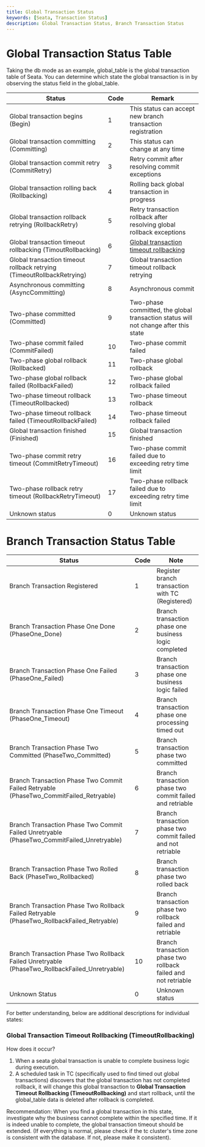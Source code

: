 ```yaml
---
title: Global Transaction Status
keywords: [Seata, Transaction Status]
description: Global Transaction Status, Branch Transaction Status
---
```



# Global Transaction Status Table
Taking the db mode as an example, global_table is the global transaction table of Seata. You can determine which state the global transaction is in by observing the status field in the global_table.


| Status                                          | Code | Remark                                                |
| ------------------------------------------------ | ---- | ----------------------------------------------------- |
| Global transaction begins (Begin)                | 1    | This status can accept new branch transaction registration |
| Global transaction committing (Committing)              | 2    | This status can change at any time                    |
| Global transaction commit retry (CommitRetry)          | 3    | Retry commit after resolving commit exceptions        |
| Global transaction rolling back (Rollbacking)          | 4    | Rolling back global transaction in progress           |
| Global transaction rollback retrying (RollbackRetry)     | 5    | Retry transaction rollback after resolving global rollback exceptions |
| Global transaction timeout rollbacking (TimoutRollbacking)  | 6    | <a href="#TimeoutRollbacking_description" target="_self">Global transaction timeout rollbacking</a> |
| Global transaction timeout rollback retrying (TimeoutRollbackRetrying)    | 7    | Global transaction timeout rollback retrying           |
| Asynchronous committing (AsyncCommitting)                | 8    | Asynchronous commit                                    |
| Two-phase committed (Committed)                            | 9    | Two-phase committed, the global transaction status will not change after this state |
| Two-phase commit failed (CommitFailed)               | 10   | Two-phase commit failed                               |
| Two-phase global rollback (Rollbacked)                | 11   | Two-phase global rollback                              |
| Two-phase global rollback failed (RollbackFailed)                | 12   | Two-phase global rollback failed                       |
| Two-phase timeout rollback (TimeoutRollbacked)            | 13   | Two-phase timeout rollback                             |
| Two-phase timeout rollback failed (TimeoutRollbackFailed)               | 14   | Two-phase timeout rollback failed                       |
| Global transaction finished (Finished)             | 15   | Global transaction finished                            |
| Two-phase commit retry timeout (CommitRetryTimeout)         | 16   | Two-phase commit failed due to exceeding retry time limit |
| Two-phase rollback retry timeout (RollbackRetryTimeout)       | 17   | Two-phase rollback failed due to exceeding retry time limit |
| Unknown status                                   | 0    | Unknown status                                         |


# Branch Transaction Status Table
| Status                                                                | Code | Note                         |
| ------------------------------------------------------------------- | ---- | ---------------------------- |
| Branch Transaction Registered                                        | 1    | Register branch transaction with TC (Registered)     |
| Branch Transaction Phase One Done (PhaseOne_Done)              | 2    | Branch transaction phase one business logic completed   |
| Branch Transaction Phase One Failed (PhaseOne_Failed)              | 3    | Branch transaction phase one business logic failed   |
| Branch Transaction Phase One Timeout (PhaseOne_Timeout)         | 4    | Branch transaction phase one processing timed out       |
| Branch Transaction Phase Two Committed (PhaseTwo_Committed)                  | 5    | Branch transaction phase two committed           |
| Branch Transaction Phase Two Commit Failed Retryable (PhaseTwo_CommitFailed_Retryable)               | 6    | Branch transaction phase two commit failed and retriable   |
| Branch Transaction Phase Two Commit Failed Unretryable (PhaseTwo_CommitFailed_Unretryable)      | 7    | Branch transaction phase two commit failed and not retriable |
| Branch Transaction Phase Two Rolled Back (PhaseTwo_Rollbacked)          | 8    | Branch transaction phase two rolled back         |
| Branch Transaction Phase Two Rollback Failed Retryable (PhaseTwo_RollbackFailed_Retryable)             | 9    | Branch transaction phase two rollback failed and retriable   |
| Branch Transaction Phase Two Rollback Failed Unretryable (PhaseTwo_RollbackFailed_Unretryable)           | 10   | Branch transaction phase two rollback failed and not retriable |
| Unknown Status                                                        | 0    | Unknown status                     |



For better understanding, below are additional descriptions for individual states:


<h3 id='TimeoutRollbacking_description'> Global Transaction Timeout Rollbacking (TimeoutRollbacking) </h3>
  How does it occur?

  1. When a seata global transaction is unable to complete business logic during execution.
  2. A scheduled task in TC (specifically used to find timed out global transactions) discovers that the global transaction has not completed rollback, it will change this global transaction to **Global Transaction Timeout Rollbacking (TimeoutRollbacking)** and start rollback, until the global_table data is deleted after rollback is completed.

  Recommendation: When you find a global transaction in this state, investigate why the business cannot complete within the specified time. If it is indeed unable to complete, the global transaction timeout should be extended. (If everything is normal, please check if the tc cluster's time zone is consistent with the database. If not, please make it consistent).
